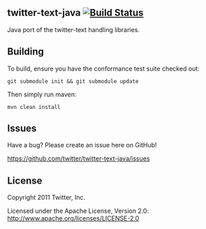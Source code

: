 ## twitter-text-java [![Build Status](https://secure.travis-ci.org/twitter/twitter-text-java.png)](http://travis-ci.org/twitter/twitter-text-java)

Java port of the twitter-text handling libraries.

## Building

To build, ensure you have the conformance test suite checked out:

```git submodule init && git submodule update```

Then simply run maven:

```mvn clean install```

## Issues

Have a bug? Please create an issue here on GitHub!

https://github.com/twitter/twitter-text-java/issues

## License

Copyright 2011 Twitter, Inc.

Licensed under the Apache License, Version 2.0: http://www.apache.org/licenses/LICENSE-2.0
